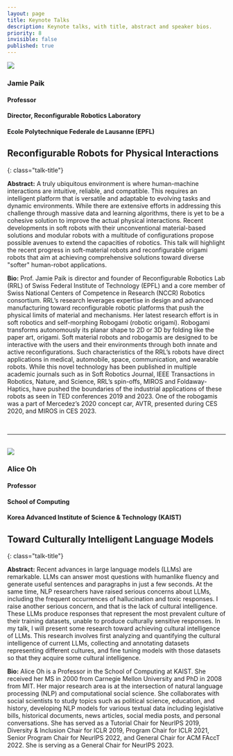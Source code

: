 ```yaml
---
layout: page
title: Keynote Talks
description: Keynote talks, with title, abstract and speaker bios.
priority: 8
invisible: false
published: true
---
```



<div class="talk">
  <div class="talk-profile">
    <img src="{{site.baseurl}}/images/keynote_1.jpg"/>
  </div>
  <div class="talk-speaker">
    <h3>Jamie Paik</h3>
    <h4>Professor</h4>
    <h4>Director, Reconfigurable Robotics Laboratory</h4>
    <h4>Ecole Polytechnique Federale de Lausanne (EPFL)</h4>
  </div>
</div>

## Reconfigurable Robots for Physical Interactions
{: class="talk-title"}

**Abstract:** A truly ubiquitous environment is where human-machine interactions are intuitive, reliable, and compatible. This requires an intelligent platform that is versatile and adaptable to evolving tasks and dynamic environments. While there are extensive efforts in addressing this challenge through massive data and learning algorithms, there is yet to be a cohesive solution to improve the actual physical interactions. Recent developments in soft robots with their unconventional material-based solutions and modular robots with a multitude of configurations propose possible avenues to extend the capacities of robotics. This talk will highlight the recent progress in soft-material robots and reconfigurable origami robots that aim at achieving comprehensive solutions toward diverse "softer" human-robot applications.

**Bio:** Prof. Jamie Paik is director and founder of Reconfigurable Robotics Lab (RRL) of Swiss Federal Institute of Technology (EPFL) and a core member of Swiss National Centers of Competence in Research (NCCR) Robotics consortium. RRL’s research leverages expertise in design and advanced manufacturing toward reconfigurable robotic platforms that push the physical limits of material and mechanisms. Her latest research effort is in soft robotics and self-morphing Robogami (robotic origami). Robogami transforms autonomously its planar shape to 2D or 3D by folding like the paper art, origami. Soft material robots and robogamis are designed to be interactive with the users and their environments through both innate and active reconfigurations. Such characteristics of the RRL’s robots have direct applications in medical, automobile, space, communication, and wearable robots. While this novel technology has been published in multiple academic journals such as in Soft Robotics Journal, IEEE Transactions in Robotics, Nature, and Science, RRL’s spin-offs, MIROS and Foldaway-Haptics, have pushed the boundaries of the industrial applications of these robots as seen in TED conferences 2019 and 2023. One of the robogamis was a part of Mercedez’s 2020 concept car, AVTR, presented during CES 2020, and MIROS in CES 2023.


<br/>
<hr>
<br/>


<div class="talk">
  <div class="talk-profile">
    <img src="{{site.baseurl}}/images/keynote_2.jpg"/>
  </div>
  <div class="talk-speaker">
    <h3>Alice Oh</h3>
    <h4>Professor</h4>
    <h4>School of Computing</h4>
    <h4>Korea Advanced Institute of Science & Technology (KAIST)</h4>
  </div>
</div>

## Toward Culturally Intelligent Language Models
{: class="talk-title"}

**Abstract:** Recent advances in large language models (LLMs) are remarkable. LLMs can answer most questions with humanlike fluency and generate useful sentences and paragraphs in just a few seconds. At the same time, NLP researchers have raised serious concerns about LLMs, including the frequent occurrences of hallucination and toxic responses. I raise another serious concern, and that is the lack of cultural intelligence. These LLMs produce responses that represent the most prevalent culture of their training datasets, unable to produce culturally sensitive responses. In my talk, I will present some research toward achieving cultural intelligence of LLMs. This research involves first analyzing and quantifying the cultural intelligence of current LLMs, collecting and annotating datasets representing different cultures, and fine tuning models with those datasets so that they acquire some cultural intelligence. 

**Bio:** Alice Oh is a Professor in the School of Computing at KAIST. She received her MS in 2000 from Carnegie Mellon University and PhD in 2008 from MIT. Her major research area is at the intersection of natural language processing (NLP) and computational social science. She collaborates with social scientists to study topics such as political science, education, and history, developing NLP models for various textual data including legislative bills, historical documents, news articles, social media posts, and personal conversations. She has served as a Tutorial Chair for NeurIPS 2019, Diversity & Inclusion Chair for ICLR 2019, Program Chair for ICLR 2021, Senior Program Chair for NeurIPS 2022, and General Chair for ACM FAccT 2022. She is serving as a General Chair for NeurIPS 2023.
